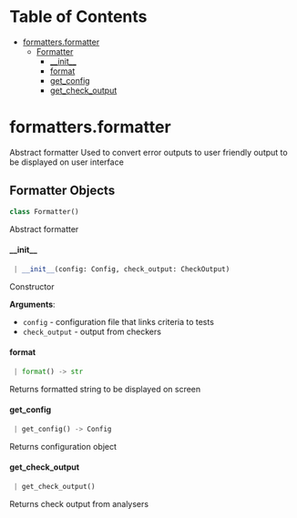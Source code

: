 # Table of Contents

* [formatters.formatter](#formatters.formatter)
  * [Formatter](#formatters.formatter.Formatter)
    * [\_\_init\_\_](#formatters.formatter.Formatter.__init__)
    * [format](#formatters.formatter.Formatter.format)
    * [get\_config](#formatters.formatter.Formatter.get_config)
    * [get\_check\_output](#formatters.formatter.Formatter.get_check_output)

<a name="formatters.formatter"></a>
# formatters.formatter

Abstract formatter
Used to convert error outputs to user friendly output to be displayed on user
interface

<a name="formatters.formatter.Formatter"></a>
## Formatter Objects

```python
class Formatter()
```

Abstract formatter

<a name="formatters.formatter.Formatter.__init__"></a>
#### \_\_init\_\_

```python
 | __init__(config: Config, check_output: CheckOutput)
```

Constructor

**Arguments**:

- `config` - configuration file that links criteria to tests
- `check_output` - output from checkers

<a name="formatters.formatter.Formatter.format"></a>
#### format

```python
 | format() -> str
```

Returns formatted string to be displayed on screen

<a name="formatters.formatter.Formatter.get_config"></a>
#### get\_config

```python
 | get_config() -> Config
```

Returns configuration object

<a name="formatters.formatter.Formatter.get_check_output"></a>
#### get\_check\_output

```python
 | get_check_output()
```

Returns check output from analysers


